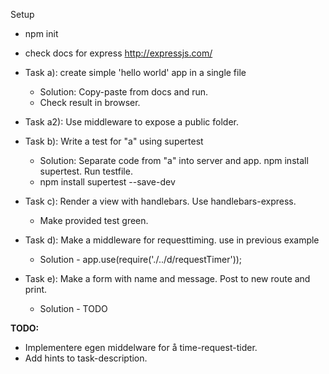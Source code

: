 Setup
* npm init
* check docs for express http://expressjs.com/

* Task a): create simple 'hello world' app in a single file
    * Solution: Copy-paste from docs and run.
    * Check result in browser.

* Task a2): Use middleware to expose a public folder. 

* Task b): Write a test for "a" using supertest
    * Solution: Separate code from "a" into server and app. npm install supertest. Run testfile.
    * npm install supertest --save-dev

* Task c): Render a view with handlebars. Use handlebars-express.
    * Make provided test green.

* Task d): Make a middleware for requesttiming. use in previous example
    * Solution - app.use(require('./../d/requestTimer'));


* Task e): Make a form with name and message. Post to new route and print.
    * Solution - TODO

**TODO:**
- Implementere egen middelware for å time-request-tider. 
- Add hints to task-description. 
